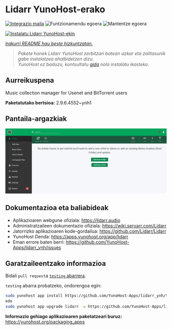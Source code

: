 <!--
Ohart ongi: README hau automatikoki sortu da <https://github.com/YunoHost/apps/tree/master/tools/readme_generator>ri esker
EZ editatu eskuz.
-->

# Lidarr YunoHost-erako

[![Integrazio maila](https://apps.yunohost.org/badge/integration/lidarr)](https://ci-apps.yunohost.org/ci/apps/lidarr/)
![Funtzionamendu egoera](https://apps.yunohost.org/badge/state/lidarr)
![Mantentze egoera](https://apps.yunohost.org/badge/maintained/lidarr)

[![Instalatu Lidarr YunoHost-ekin](https://install-app.yunohost.org/install-with-yunohost.svg)](https://install-app.yunohost.org/?app=lidarr)

*[Irakurri README hau beste hizkuntzatan.](./ALL_README.md)*

> *Pakete honek Lidarr YunoHost zerbitzari batean azkar eta zailtasunik gabe instalatzea ahalbidetzen dizu.*  
> *YunoHost ez baduzu, kontsultatu [gida](https://yunohost.org/install) nola instalatu ikasteko.*

## Aurreikuspena

Music collection manager for Usenet and BitTorrent users

**Paketatutako bertsioa:** 2.9.6.4552~ynh1

## Pantaila-argazkiak

![Lidarr(r)en pantaila-argazkia](./doc/screenshots/screenshot.jpg)

## Dokumentazioa eta baliabideak

- Aplikazioaren webgune ofiziala: <https://lidarr.audio>
- Administratzaileen dokumentazio ofiziala: <https://wiki.servarr.com/Lidarr>
- Jatorrizko aplikazioaren kode-gordailua: <https://github.com/Lidarr/Lidarr>
- YunoHost Denda: <https://apps.yunohost.org/app/lidarr>
- Eman errore baten berri: <https://github.com/YunoHost-Apps/lidarr_ynh/issues>

## Garatzaileentzako informazioa

Bidali `pull request`a [`testing` abarrera](https://github.com/YunoHost-Apps/lidarr_ynh/tree/testing).

`testing` abarra probatzeko, ondorengoa egin:

```bash
sudo yunohost app install https://github.com/YunoHost-Apps/lidarr_ynh/tree/testing --debug
edo
sudo yunohost app upgrade lidarr -u https://github.com/YunoHost-Apps/lidarr_ynh/tree/testing --debug
```

**Informazio gehiago aplikazioaren paketatzeari buruz:** <https://yunohost.org/packaging_apps>
